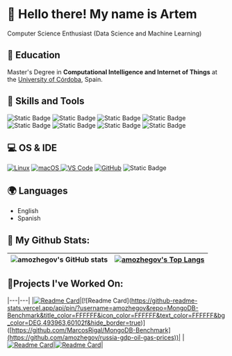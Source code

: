 # 👋 Hello there! My name is Artem 

Computer Science Enthusiast (Data Science and Machine Learning)

## 🏫 Education
Master's Degree in **Computational Intelligence and Internet of Things** at the [University of Córdoba](http://www.uco.es/), Spain.

## 🧠 Skills and Tools
![Static Badge](https://img.shields.io/badge/python-white?style=for-the-badge&logo=python&logoColor=gold&labelColor=blue&color=blue)
  ![Static Badge](https://img.shields.io/badge/scikit%20learn-white?style=for-the-badge&logo=scikitlearn&logoColor=white&labelColor=orange&color=orange)
  ![Static Badge](https://img.shields.io/badge/pandas-white?style=for-the-badge&logo=pandas&logoColor=white&labelColor=black&color=black)
![Static Badge](https://img.shields.io/badge/numpy-white?style=for-the-badge&logo=numpy&logoColor=white&labelColor=blue&color=blue)
![Static Badge](https://img.shields.io/badge/seaborn-white?style=for-the-badge&logo=planetscale&logoColor=white&labelColor=darkblue&color=darkblue)
![Static Badge](https://img.shields.io/badge/matplotlib-black?style=for-the-badge&logo=matplotlib&logoColor=white&labelColor=gray&color=gray)
![Static Badge](https://img.shields.io/badge/TensorFlow-blue?style=for-the-badge&logo=TensorFlow&logoColor=orange&labelColor=black&color=black)
![Static Badge](https://img.shields.io/badge/Keras-red?style=for-the-badge&logo=Keras&logoColor=white&labelColor=red&color=red)


## 💻 OS & IDE
[![Linux](https://img.shields.io/badge/Ubuntu-E95420?style=for-the-badge&logo=ubuntu&logoColor=white)]()
[![macOS](https://img.shields.io/badge/macOS-black?style=for-the-badge&logo=Apple&logoColor=white&labelColor=black)
]()
[![VS Code](https://img.shields.io/badge/VSCode-2490D5?style=for-the-badge&logo=visual-studio-code&logoColor=white)]()
[![GitHub](https://img.shields.io/badge/GitHub-000000?style=for-the-badge&logo=github&logoColor=white)]()
![Static Badge](https://img.shields.io/badge/Google%20Colab-orange?style=for-the-badge&logo=googlecolab&logoColor=white&labelColor=orange&color=orange)


## 🌍 Languages
- English
- Spanish

## 🚀 My Github Stats:
|![amozhegov's GitHub stats](https://github-readme-stats.vercel.app/api?username=amozhegov&title_color=FFFFFF&icon_color=FFFFFF&text_color=FFFFFF&bg_color=DEG,493963,60102f&show_icons=true&hide_title=true&hide_border=true&hide=contribs,prs,stars,issues)|[![amozhegov's Top Langs](https://github-readme-stats.vercel.app/api/top-langs/?username=amozhegov&title_color=FFFFFF&icon_color=FFFFFF&text_color=FFFFFF&bg_color=DEG,493963,60102f&show_icons=true&hide_border=true&layout=compact&langs_count=6)](https://github-readme-stats.vercel.app/api/top-langs/?username=amozhegov&title_color=FFFFFF&icon_color=FFFFFF&text_color=FFFFFF&bg_color=DEG,493963,60102f&show_icons=true&hide_border=true&layout=compact&langs_count=6)|
|---|---|

## 🔬Projects I've Worked On:
|---|---|
|[![Readme Card](https://github-readme-stats.vercel.app/api/pin/?username=amozhegov&repo=Hackathon-BioDataUCO&title_color=FFFFFF&icon_color=FFFFFF&text_color=FFFFFF&bg_color=DEG,493963,60102f&hide_border=true)]([https://github.com/MarcosRigal/Hackathon-BioDataUCO](https://github.com/amozhegov/russia-gdp-oil-gas-prices))|[![Readme Card](https://github-readme-stats.vercel.app/api/pin/?username=amozhegov&repo=MongoDB-Benchmark&title_color=FFFFFF&icon_color=FFFFFF&text_color=FFFFFF&bg_color=DEG,493963,60102f&hide_border=true)]([https://github.com/MarcosRigal/MongoDB-Benchmark](https://github.com/amozhegov/russia-gdp-oil-gas-prices))|
|[![Readme Card](https://github-readme-stats.vercel.app/api/pin/?username=cgarcia-UCO&repo=RubikCube_2021&title_color=FFFFFF&icon_color=FFFFFF&text_color=FFFFFF&bg_color=DEG,493963,60102f&hide_border=true)](https://github.com/cgarcia-UCO/RubikCube_2021)|[![Readme Card](https://github-readme-stats.vercel.app/api/pin/?username=amozhegov&repo=process-scheduler-simulator&title_color=FFFFFF&icon_color=FFFFFF&text_color=FFFFFF&bg_color=DEG,493963,60102f&hide_border=true)](https://github.com/MarcosRigal/process-scheduler-simulator)|



<!--
Badges made with shields.io
Stats made with https://github.com/anuraghazra/github-readme-stats
**amozhegov/amozhegov** is a ✨ _special_ ✨ repository because its `README.md` (this file) appears on your GitHub profile.
-->
